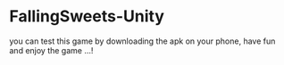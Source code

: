 # FallingSweets-Unity
you can test this game by downloading the apk on your phone, have fun and enjoy the game ...!